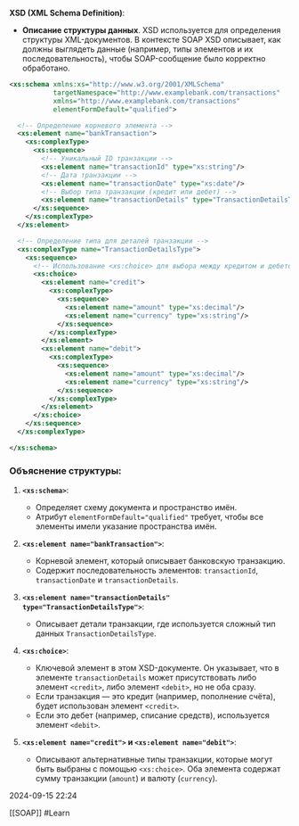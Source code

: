 **XSD (XML Schema Definition)**:

- **Описание структуры данных**. XSD используется для определения структуры XML-документов. В контексте SOAP XSD описывает, как должны выглядеть данные (например, типы элементов и их последовательность), чтобы SOAP-сообщение было корректно обработано.

```xml
<xs:schema xmlns:xs="http://www.w3.org/2001/XMLSchema"
           targetNamespace="http://www.examplebank.com/transactions"
           xmlns="http://www.examplebank.com/transactions"
           elementFormDefault="qualified">

  <!-- Определение корневого элемента -->
  <xs:element name="bankTransaction">
    <xs:complexType>
      <xs:sequence>
        <!-- Уникальный ID транзакции -->
        <xs:element name="transactionId" type="xs:string"/>
        <!-- Дата транзакции -->
        <xs:element name="transactionDate" type="xs:date"/>
        <!-- Выбор типа транзакции (кредит или дебет) -->
        <xs:element name="transactionDetails" type="TransactionDetailsType"/>
      </xs:sequence>
    </xs:complexType>
  </xs:element>

  <!-- Определение типа для деталей транзакции -->
  <xs:complexType name="TransactionDetailsType">
    <xs:sequence>
      <!-- Использование <xs:choice> для выбора между кредитом и дебетом -->
      <xs:choice>
        <xs:element name="credit">
          <xs:complexType>
            <xs:sequence>
              <xs:element name="amount" type="xs:decimal"/>
              <xs:element name="currency" type="xs:string"/>
            </xs:sequence>
          </xs:complexType>
        </xs:element>
        <xs:element name="debit">
          <xs:complexType>
            <xs:sequence>
              <xs:element name="amount" type="xs:decimal"/>
              <xs:element name="currency" type="xs:string"/>
            </xs:sequence>
          </xs:complexType>
        </xs:element>
      </xs:choice>
    </xs:sequence>
  </xs:complexType>

</xs:schema>

```

### Объяснение структуры:

1. **`<xs:schema>`**:
    
    - Определяет схему документа и пространство имён.
    - Атрибут `elementFormDefault="qualified"` требует, чтобы все элементы имели указание пространства имён.
2. **`<xs:element name="bankTransaction">`**:
    
    - Корневой элемент, который описывает банковскую транзакцию.
    - Содержит последовательность элементов: `transactionId`, `transactionDate` и `transactionDetails`.
3. **`<xs:element name="transactionDetails" type="TransactionDetailsType">`**:
    
    - Описывает детали транзакции, где используется сложный тип данных `TransactionDetailsType`.
4. **`<xs:choice>`**:
    
    - Ключевой элемент в этом XSD-документе. Он указывает, что в элементе `transactionDetails` может присутствовать либо элемент `<credit>`, либо элемент `<debit>`, но не оба сразу.
    - Если транзакция — это кредит (например, пополнение счёта), будет использован элемент `<credit>`.
    - Если это дебет (например, списание средств), используется элемент `<debit>`.
5. **`<xs:element name="credit">` и `<xs:element name="debit">`**:
    
    - Описывают альтернативные типы транзакции, которые могут быть выбраны с помощью `<xs:choice>`. Оба элемента содержат сумму транзакции (`amount`) и валюту (`currency`).


 2024-09-15 22:24



[[SOAP]]
#Learn